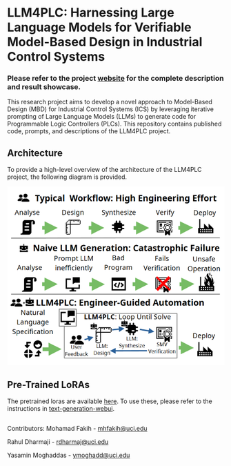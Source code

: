 # LLM4PLC: Harnessing Large Language Models for Verifiable Model-Based Design in Industrial Control Systems
### Please refer to the project [website](https://sites.google.com/uci.edu/llm4plc/home) for the complete description and result showcase.

This research project aims to develop a novel approach to Model-Based Design (MBD) for Industrial Control Systems (ICS) by leveraging iterative prompting of Large Language Models (LLMs) to generate code for Programmable Logic Controllers (PLCs).
This repository contains published code, prompts, and descriptions of the LLM4PLC project.

## Architecture
To provide a high-level overview of the architecture of the LLM4PLC project, the following diagram is provided.

![figure](ims/im1.png "Architecture Diagram")

## Pre-Trained LoRAs
The pretrained loras are available [here](https://drive.google.com/file/d/1Z1XMpz9DJwcyJtPNyKRv8gVWspU0-DTo/view?usp=sharing). To use these, please refer to the instructions in [text-generation-webui](https://github.com/oobabooga/text-generation-webui).

##
Contributors:
Mohamad Fakih - mhfakih@uci.edu

Rahul Dharmaji - rdharmaj@uci.edu

Yasamin Moghaddas - ymoghadd@uci.edu
